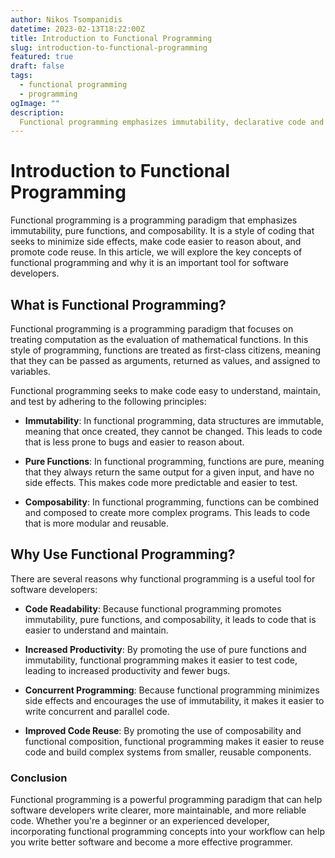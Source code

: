 ```yaml
---
author: Nikos Tsompanidis
datetime: 2023-02-13T18:22:00Z
title: Introduction to Functional Programming
slug: introduction-to-functional-programming
featured: true
draft: false
tags:
  - functional programming
  - programming
ogImage: ""
description:
  Functional programming emphasizes immutability, declarative code and side-effect avoidance for easier-to-understand, bug-free code. Learn the fundamentals and start your journey to becoming a functional programmer.
---
```


# Introduction to Functional Programming

Functional programming is a programming paradigm that emphasizes immutability, pure functions, and composability. It is a style of coding that seeks to minimize side effects, make code easier to reason about, and promote code reuse. In this article, we will explore the key concepts of functional programming and why it is an important tool for software developers.

## What is Functional Programming?
Functional programming is a programming paradigm that focuses on treating computation as the evaluation of mathematical functions. In this style of programming, functions are treated as first-class citizens, meaning that they can be passed as arguments, returned as values, and assigned to variables.

Functional programming seeks to make code easy to understand, maintain, and test by adhering to the following principles:

* __Immutability__: In functional programming, data structures are immutable, meaning that once created, they cannot be changed. This leads to code that is less prone to bugs and easier to reason about.

* __Pure Functions__: In functional programming, functions are pure, meaning that they always return the same output for a given input, and have no side effects. This makes code more predictable and easier to test.

* __Composability__: In functional programming, functions can be combined and composed to create more complex programs. This leads to code that is more modular and reusable.

## Why Use Functional Programming?
There are several reasons why functional programming is a useful tool for software developers:

* __Code Readability__: Because functional programming promotes immutability, pure functions, and composability, it leads to code that is easier to understand and maintain.

* __Increased Productivity__: By promoting the use of pure functions and immutability, functional programming makes it easier to test code, leading to increased productivity and fewer bugs.

* __Concurrent Programming__: Because functional programming minimizes side effects and encourages the use of immutability, it makes it easier to write concurrent and parallel code.

* __Improved Code Reuse__: By promoting the use of composability and functional composition, functional programming makes it easier to reuse code and build complex systems from smaller, reusable components.

### Conclusion
Functional programming is a powerful programming paradigm that can help software developers write clearer, more maintainable, and more reliable code. Whether you're a beginner or an experienced developer, incorporating functional programming concepts into your workflow can help you write better software and become a more effective programmer.
